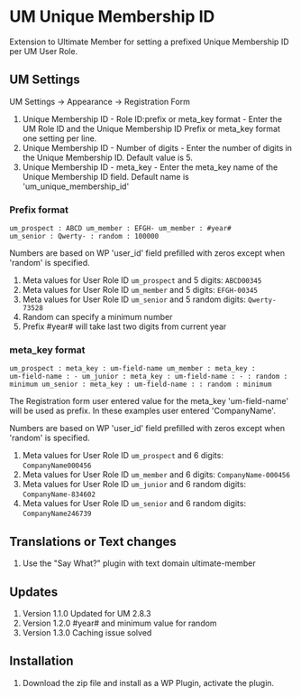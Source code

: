 # UM Unique Membership ID
Extension to Ultimate Member for setting a prefixed Unique Membership ID per UM User Role.

## UM Settings
UM Settings -> Appearance -> Registration Form
1. Unique Membership ID - Role ID:prefix or meta_key format - Enter the UM Role ID and the Unique Membership ID Prefix or meta_key format one setting per line.
2. Unique Membership ID - Number of digits - Enter the number of digits in the Unique Membership ID. Default value is 5.
3. Unique Membership ID - meta_key - Enter the meta_key name of the Unique Membership ID field. Default name is 'um_unique_membership_id'

### Prefix format
<code>um_prospect : ABCD
um_member : EFGH-
um_member : #year#
um_senior : Qwerty- : random : 100000
</code>

Numbers are based on WP 'user_id' field prefilled with zeros except when 'random' is specified.
1. Meta values for User Role ID <code>um_prospect</code> and 5 digits: <code>ABCD00345</code> 
2. Meta values for User Role ID <code>um_member</code> and 5 digits: <code>EFGH-00345</code>
3. Meta values for User Role ID <code>um_senior</code> and 5 random digits: <code>Qwerty-73528</code>
4. Random can specify a minimum number
5. Prefix #year# will take last two digits from current year

### meta_key format
<code>um_prospect : meta_key : um-field-name
um_member : meta_key : um-field-name : - 
um_junior : meta_key : um-field-name : - : random : minimum
um_senior : meta_key : um-field-name : : random : minimum
</code>

The Registration form user entered value for the meta_key 'um-field-name' will be used as prefix. In these examples user entered 'CompanyName'.

Numbers are based on  WP 'user_id' field prefilled with zeros except when 'random' is specified.
1. Meta values for User Role ID <code>um_prospect</code> and 6 digits: <code>CompanyName000456</code>
2. Meta values for User Role ID <code>um_member</code> and 6 digits: <code>CompanyName-000456</code>
3. Meta values for User Role ID <code>um_junior</code> and 6 random digits: <code>CompanyName-834602</code>
4. Meta values for User Role ID <code>um_senior</code> and 6 random digits: <code>CompanyName246739</code>

## Translations or Text changes
1. Use the "Say What?" plugin with text domain ultimate-member

## Updates
1. Version 1.1.0 Updated for UM 2.8.3
2. Version 1.2.0 #year# and minimum value for random
3. Version 1.3.0 Caching issue solved

## Installation
1. Download the zip file and install as a WP Plugin, activate the plugin.

